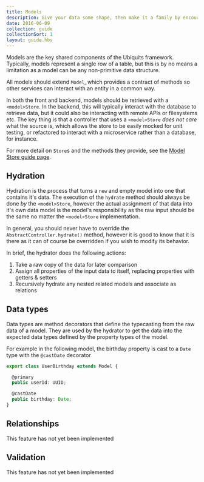 ```yaml
---
title: Models
description: Give your data some shape, then make it a family by encouraging relationships
date: 2016-06-09
collection: guide
collectionSort: 1
layout: guide.hbs
---
```


Models are the key shared components of the Ubiquits framework. 
Typically, models represent a single row of a table, but this is by no means a limitation as a model can be any 
non-primitive data structure.

All models should extend `Model`, which provides a contract of methods so other services can interact
 with an entity in a common way.

In both the front and backend, models should be retrieved with a `<model>Store`. In the backend, this will typically
 interact with the database to retrieve data, but it could also be interacting with remote APIs or filesystems etc.
The key thing is that a controller that uses a `<model>Store` *does not care* what the source is, which allows the store to be
easily mocked for unit testing, or refactored to interact with a microservice rather than a database, for instance.

For more detail on `Store`s and the methods they provide, see the [Model Store guide page](/guide/model-stores).

## Hydration
Hydration is the process that turns a `new` and empty model into one that contains it's data. The execution of the `hydrate`
method should always be done *by* the `<model>Store`, however the actual assignment of that data into it's own data model
is the model's responsibility as the raw input should be the same no matter the `<model>Store` implementation.

In general, you should never have to override the `AbstractController.hydrate()` method, however it is good to know that
it is there as it can of course be overridden if you wish to modify its behavior.

In brief, the hydrator does the following actions:
1. Take a raw copy of the data for later comparison
1. Assign all properties of the input data to itself, replacing properties with getters & setters
1. Recursively hydrate any nested related models and associate as relations


## Data types
Data types are method decorators that define the typecasting from the raw data of a model. They are used by the hydrator
to get the data into the expected data types defined by the property types of the model.

For example in the following model, the birthday property is cast to a `Date` type with the `@castDate` decorator
```typescript
export class UserBirthday extends Model {

  @primary
  public userId: UUID;

  @castDate
  public birthday: Date;
}
```

## Relationships
This feature has not yet been implemented
## Validation
This feature has not yet been implemented

